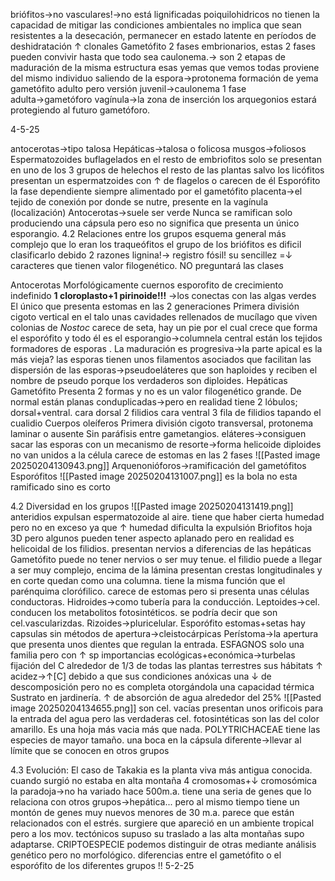 briófitos→no vasculares!→no está lignificadas
poiquilohidricos
	no tienen la capacidad de mitigar las condiciones ambientales
	no implica que sean resistentes a la desecación, permanecer en estado latente en períodos de deshidratación
	↑ clonales
Gametófito
	2 fases embrionarios, estas 2 fases pueden convivir hasta que todo sea caulonema.→ son 2 etapas de maduración de la misma estructura
	esas yemas que vemos todas proviene del mismo individuo
		saliendo de la espora→protonema
		formación de yema gametófito adulto pero versión juvenil→caulonema
	1 fase adulta→gametóforo
vagínula→la zona de inserción los arquegonios
	estará protegiendo al futuro gametóforo.

4-5-25

antocerotas→tipo talosa
Hepáticas→talosa o folicosa
musgos→foliosos
Espermatozoides buflagelados
	en el resto de embriofitos solo se presentan en uno de los 3 grupos de helechos el resto de las plantas salvo los licófitos presentan un espermatzoides con ↑ de flagelos o carecen de él
Esporófito
	la fase dependiente
	siempre alimentado por el gametófito
	placenta→el tejido de conexión por donde se nutre, presente en la vagínula (localización)
	Antocerotas→suele ser verde
	Nunca se ramifican solo produciendo una cápsula pero eso no significa que presenta un único esporangio.
4.2 Relaciones entre los grupos
	esquema general
	más complejo que lo eran los traqueófitos
	el grupo de los briófitos es dificil clasificarlo debido 2 razones
		lignina!→ registro fósil!
		su sencillez =↓ caracteres que tienen valor filogenético.
NO preguntará las clases

Antocerotas
Morfológicamente
	cuernos
	esporofito de crecimiento indefinido
	**1 cloroplasto+1 pirinoide!!!** →los conectas con las algas verdes
	El único que presenta estomas en  las 2 generaciones 
	Primera división cigoto vertical
	en el talo  unas  cavidades rellenados de mucílago  que viven colonias de *Nostoc*
	carece de seta, hay  un  pie por el cual crece que forma el esporófito y todo él es el esporangio→columnela central están los tejidos formadores de esporas . La maduración es progresiva→la parte apical es la más vieja?
	las esporas tienen unos filamentos asociados que facilitan las dispersión de las esporas→pseudoeláteres que son haploides y reciben el nombre de pseudo porque los verdaderos son diploides.
Hepáticas
Gametófito
	Presenta 2 formas y no es un valor filogenético grande.
	De normal están planas  conduplicadas→pero  en realidad tiene 2 lóbulos; dorsal+ventral.
	cara dorsal 2 filidios
	cara ventral 3 fila de filidios tapando el cualidio
	Cuerpos oleíferos
	Primera división cigoto transversal, protonema laminar o ausente
	Sin paráfisis entre gametangios.
	eláteres→consiguen  sacar las esporas con un mecanismo de resorte→forma helicoide
		diploides
		no van unidos a la célula 
		carece de estomas en  las 2 fases
	![[Pasted image 20250204130943.png]]
		Arquenonióforos→ramificación del gametófitos
Esporófitos
	![[Pasted image 20250204131007.png]]
	es la bola
		no esta ramificado sino es corto

4.2 Diversidad en los grupos
	![[Pasted image 20250204131419.png]]
	anteridios
	expulsan espermatozoide al aire.
	tiene que haber cierta humedad pero no en exceso ya que ↑ humedad dificulta la expulsión
Briofitos
	hoja 3D pero algunos pueden tener aspecto aplanado pero en realidad es helicoidal de los filidios.
	presentan nervios a diferencias de las hepáticas
Gametófito
	puede no tener nervios o ser muy tenue.
	el filidio puede a llegar a ser muy complejo, encima de la lámina presentan crestas longitudinales y en corte quedan como una columna.
	tiene la misma función que el parénquima clorófilico.
	carece de estomas pero si presenta unas células conductoras.
	Hidroides→como tubería para la conducción.
	Leptoides→cel. conducen los metabolitos fotosintéticos.
		se podría decir que son cel.vascularizdas.
	Rizoides→pluricelular.
Esporófito
	estomas+setas
	hay capsulas sin métodos de apertura→cleistocárpicas
	Perístoma→la apertura que presenta unos dientes que regulan la entrada.
ESFAGNOS
solo una familia pero con ↑ sp
	importancias ecológicas+económica→turbelas
		fijación del C alrededor de 1/3 de todas las plantas terrestres
			sus hábitats ↑ acidez→↑[C] debido a que sus condiciones anóxicas una ↓ de descomposición pero no es completa otorgándola una capacidad térmica
		Sustrato en jardinería.
		↑ de absorción de agua alrededor del 25% 
		![[Pasted image 20250204134655.png]]
			son cel. vacías
			presentan unos orificois para la entrada del agua
			pero las verdaderas cel. fotosintéticas son las del color amarillo.
			Es una hoja más vacia más que nada.
POLYTRICHACEAE
tiene las especies de mayor tamaño.
una boca en la cápsula diferente→llevar al límite que se conocen en otros grupos

4.3 Evolución: El caso de Takakia
es la planta viva más antigua conocida.
cuando surgió no estaba en alta montaña
4 cromosomas+↓ cromosómica
la paradoja→no ha variado hace 500m.a.
tiene una seria de genes que lo relaciona con otros grupos→hepática...
	pero al mismo tiempo tiene un montón de genes muy nuevos menores de 30 m.a. parece que están relacionados con el estrés.
	surgiere que apareció en un ambiente tropical pero a los mov. tectónicos supuso su traslado a las alta montañas supo adaptarse.
CRIPTOESPECIE
	podemos distinguir  de otras mediante análisis genético pero no morfológico.
diferencias entre el gametófito o el esporófito de los diferentes grupos !!
5-2-25
